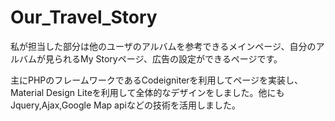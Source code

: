 # Our_Travel_Story
私が担当した部分は他のユーザのアルバムを参考できるメインページ、自分のアルバムが見られるMy Storyページ、広告の設定ができるページです。

主にPHPのフレームワークであるCodeigniterを利用してページを実装し、Material Design Liteを利用して全体的なデザインをしました。他にもJquery,Ajax,Google Map apiなどの技術を活用しました。
